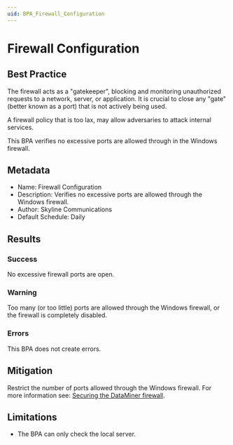 ```yaml
---
uid: BPA_Firewall_Configuration
---
```


# Firewall Configuration

## Best Practice

The firewall acts as a "gatekeeper", blocking and monitoring unauthorized requests to a network, server, or application. 
It is crucial to close any "gate" (better known as a port) that is not actively being used.

A firewall policy that is too lax, may allow adversaries to attack internal services.

This BPA verifies no excessive ports are allowed through in the Windows firewall.

## Metadata

- Name: Firewall Configuration
- Description: Verifies no excessive ports are allowed through the Windows firewall.
- Author: Skyline Communications
- Default Schedule: Daily

## Results

### Success

No excessive firewall ports are open.

### Warning

Too many (or too little) ports are allowed through the Windows firewall, or the firewall is completely disabled.

### Errors

This BPA does not create errors.

## Mitigation

Restrict the number of ports allowed through the Windows firewall. For more information see: [Securing the DataMiner firewall](https://community.dataminer.services/securing-dataminer-part-2-firewall/).

## Limitations

- The BPA can only check the local server.